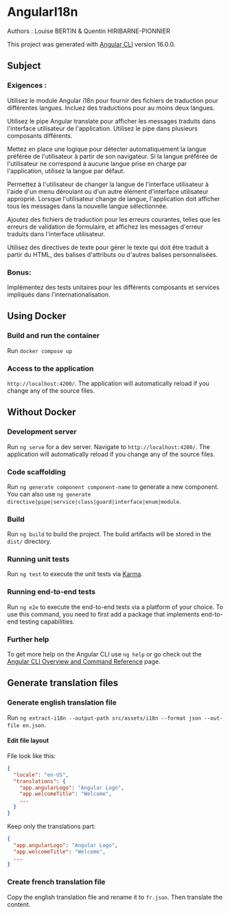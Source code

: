 # AngularI18n

Authors : Louise BERTIN & Quentin HIRIBARNE-PIONNIER

This project was generated with [Angular CLI](https://github.com/angular/angular-cli) version 16.0.0.

## Subject

### Exigences :

Utilisez le module Angular i18n pour fournir des fichiers de traduction pour différentes langues. Incluez des traductions pour au moins deux langues.

Utilisez le pipe Angular translate pour afficher les messages traduits dans l'interface utilisateur de l'application. Utilisez le pipe dans plusieurs composants différents.

Mettez en place une logique pour détecter automatiquement la langue préférée de l'utilisateur à partir de son navigateur. Si la langue préférée de l'utilisateur ne correspond à aucune langue prise en charge par l'application, utilisez la langue par défaut.

Permettez à l'utilisateur de changer la langue de l'interface utilisateur à l'aide d'un menu déroulant ou d'un autre élément d'interface utilisateur approprié. Lorsque l'utilisateur change de langue, l'application doit afficher tous les messages dans la nouvelle langue sélectionnée.

Ajoutez des fichiers de traduction pour les erreurs courantes, telles que les erreurs de validation de formulaire, et affichez les messages d'erreur traduits dans l'interface utilisateur.

Utilisez des directives de texte pour gérer le texte qui doit être traduit à partir du HTML, des balises d'attributs ou d'autres balises personnalisées.

### Bonus:

Implémentez des tests unitaires pour les différents composants et services impliqués dans l'internationalisation.

## Using Docker

### Build and run the container

Run `docker compose up`

### Access to the application

`http://localhost:4200/`. The application will automatically reload if you change any of the source files.

## Without Docker

### Development server

Run `ng serve` for a dev server. Navigate to `http://localhost:4200/`. The application will automatically reload if you change any of the source files.

### Code scaffolding

Run `ng generate component component-name` to generate a new component. You can also use `ng generate directive|pipe|service|class|guard|interface|enum|module`.

### Build

Run `ng build` to build the project. The build artifacts will be stored in the `dist/` directory.

### Running unit tests

Run `ng test` to execute the unit tests via [Karma](https://karma-runner.github.io).

### Running end-to-end tests

Run `ng e2e` to execute the end-to-end tests via a platform of your choice. To use this command, you need to first add a package that implements end-to-end testing capabilities.

### Further help

To get more help on the Angular CLI use `ng help` or go check out the [Angular CLI Overview and Command Reference](https://angular.io/cli) page.

## Generate translation files

### Generate english translation file

Run `ng extract-i18n --output-path src/assets/i18n --format json --out-file en.json`.

#### Edit file layout

File look like this:

```json
{
  "locale": "en-US",
  "translations": {
    "app.angularLogo": "Angular Logo",
    "app.welcomeTitle": "Welcome",
    ...
  }
}
```

Keep only the translations part:

```json
{
  "app.angularLogo": "Angular Logo",
  "app.welcomeTitle": "Welcome",
  ...
}
```

### Create french translation file

Copy the english translation file and rename it to `fr.json`. Then translate the content.
